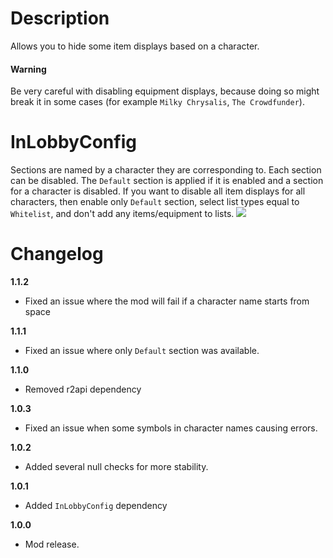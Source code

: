 # Description
Allows you to hide some item displays based on a character.

#### Warning
Be very careful with disabling equipment displays, because doing so might break it in some cases (for example `Milky Chrysalis`, `The Crowdfunder`).

# InLobbyConfig
Sections are named by a character they are corresponding to.
Each section can be disabled.
The `Default` section is applied if it is enabled and a section for a character is disabled.
If you want to disable all item displays for all characters, then enable only `Default` section, select list types equal to `Whitelist`, and don't add any items/equipment to lists.
![](https://cdn.discordapp.com/attachments/706089456855154778/795635695725051924/unknown.png)

# Changelog
**1.1.2**

* Fixed an issue where the mod will fail if a character name starts from space

**1.1.1**

* Fixed an issue where only `Default` section was available.

**1.1.0**

* Removed r2api dependency

**1.0.3**

* Fixed an issue when some symbols in character names causing errors.

**1.0.2**

* Added several null checks for more stability.

**1.0.1**

* Added `InLobbyConfig` dependency

**1.0.0**

* Mod release.